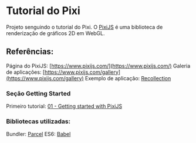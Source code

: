 # Tutorial do Pixi
Projeto senguindo o tutorial do Pixi. O [PixiJS](https://www.pixijs.com/) é uma biblioteca de renderização de gráficos 2D em WebGL.

## Referências:

Página do PixiJS: [https://www.pixijs.com/](https://www.pixijs.com/)
Galeria de aplicações: [https://www.pixijs.com/gallery](https://www.pixijs.com/gallery)
Exemplo de aplicação: [Recollection](http://because-recollection.com/)


### Seção Getting Started
Primeiro tutorial: [01 - Getting started with PixiJS](https://github.com/kittykatattack/learningPixi)

### Bibliotecas utilizadas:

Bundler: [Parcel](https://parceljs.org/)
ES6: [Babel](https://babeljs.io/)
